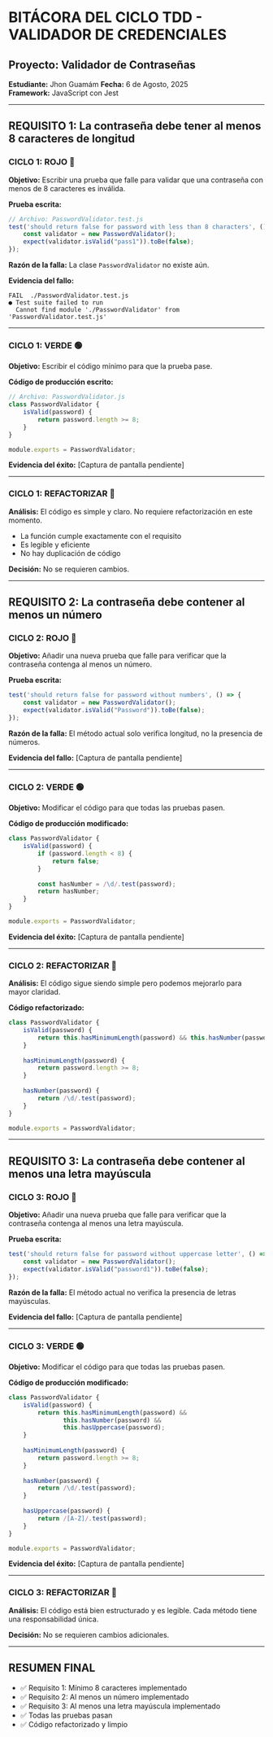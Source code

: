 # BITÁCORA DEL CICLO TDD - VALIDADOR DE CREDENCIALES

## Proyecto: Validador de Contraseñas
**Estudiante:** Jhon Guamám
**Fecha:** 6 de Agosto, 2025  
**Framework:** JavaScript con Jest  

---

## REQUISITO 1: La contraseña debe tener al menos 8 caracteres de longitud

### CICLO 1: ROJO 🔴
**Objetivo:** Escribir una prueba que falle para validar que una contraseña con menos de 8 caracteres es inválida.

**Prueba escrita:**
```javascript
// Archivo: PasswordValidator.test.js
test('should return false for password with less than 8 characters', () => {
    const validator = new PasswordValidator();
    expect(validator.isValid("pass1")).toBe(false);
});
```

**Razón de la falla:** La clase `PasswordValidator` no existe aún.

**Evidencia del fallo:** 
```
FAIL  ./PasswordValidator.test.js
● Test suite failed to run
  Cannot find module './PasswordValidator' from 'PasswordValidator.test.js'
```

---

### CICLO 1: VERDE 🟢
**Objetivo:** Escribir el código mínimo para que la prueba pase.

**Código de producción escrito:**
```javascript
// Archivo: PasswordValidator.js
class PasswordValidator {
    isValid(password) {
        return password.length >= 8;
    }
}

module.exports = PasswordValidator;
```

**Evidencia del éxito:** [Captura de pantalla pendiente]

---

### CICLO 1: REFACTORIZAR 🔄
**Análisis:** El código es simple y claro. No requiere refactorización en este momento.
- La función cumple exactamente con el requisito
- Es legible y eficiente
- No hay duplicación de código

**Decisión:** No se requieren cambios.

---

## REQUISITO 2: La contraseña debe contener al menos un número

### CICLO 2: ROJO 🔴
**Objetivo:** Añadir una nueva prueba que falle para verificar que la contraseña contenga al menos un número.

**Prueba escrita:**
```javascript
test('should return false for password without numbers', () => {
    const validator = new PasswordValidator();
    expect(validator.isValid("Password")).toBe(false);
});
```

**Razón de la falla:** El método actual solo verifica longitud, no la presencia de números.

**Evidencia del fallo:** [Captura de pantalla pendiente]

---

### CICLO 2: VERDE 🟢
**Objetivo:** Modificar el código para que todas las pruebas pasen.

**Código de producción modificado:**
```javascript
class PasswordValidator {
    isValid(password) {
        if (password.length < 8) {
            return false;
        }
        
        const hasNumber = /\d/.test(password);
        return hasNumber;
    }
}

module.exports = PasswordValidator;
```

**Evidencia del éxito:** [Captura de pantalla pendiente]

---

### CICLO 2: REFACTORIZAR 🔄
**Análisis:** El código sigue siendo simple pero podemos mejorarlo para mayor claridad.

**Código refactorizado:**
```javascript
class PasswordValidator {
    isValid(password) {
        return this.hasMinimumLength(password) && this.hasNumber(password);
    }
    
    hasMinimumLength(password) {
        return password.length >= 8;
    }
    
    hasNumber(password) {
        return /\d/.test(password);
    }
}

module.exports = PasswordValidator;
```

---

## REQUISITO 3: La contraseña debe contener al menos una letra mayúscula

### CICLO 3: ROJO 🔴
**Objetivo:** Añadir una nueva prueba que falle para verificar que la contraseña contenga al menos una letra mayúscula.

**Prueba escrita:**
```javascript
test('should return false for password without uppercase letter', () => {
    const validator = new PasswordValidator();
    expect(validator.isValid("password1")).toBe(false);
});
```

**Razón de la falla:** El método actual no verifica la presencia de letras mayúsculas.

**Evidencia del fallo:** [Captura de pantalla pendiente]

---

### CICLO 3: VERDE 🟢
**Objetivo:** Modificar el código para que todas las pruebas pasen.

**Código de producción modificado:**
```javascript
class PasswordValidator {
    isValid(password) {
        return this.hasMinimumLength(password) && 
               this.hasNumber(password) && 
               this.hasUppercase(password);
    }
    
    hasMinimumLength(password) {
        return password.length >= 8;
    }
    
    hasNumber(password) {
        return /\d/.test(password);
    }
    
    hasUppercase(password) {
        return /[A-Z]/.test(password);
    }
}

module.exports = PasswordValidator;
```

**Evidencia del éxito:** [Captura de pantalla pendiente]

---

### CICLO 3: REFACTORIZAR 🔄
**Análisis:** El código está bien estructurado y es legible. Cada método tiene una responsabilidad única.

**Decisión:** No se requieren cambios adicionales.

---

## RESUMEN FINAL
- ✅ Requisito 1: Mínimo 8 caracteres implementado
- ✅ Requisito 2: Al menos un número implementado  
- ✅ Requisito 3: Al menos una letra mayúscula implementado
- ✅ Todas las pruebas pasan
- ✅ Código refactorizado y limpio
